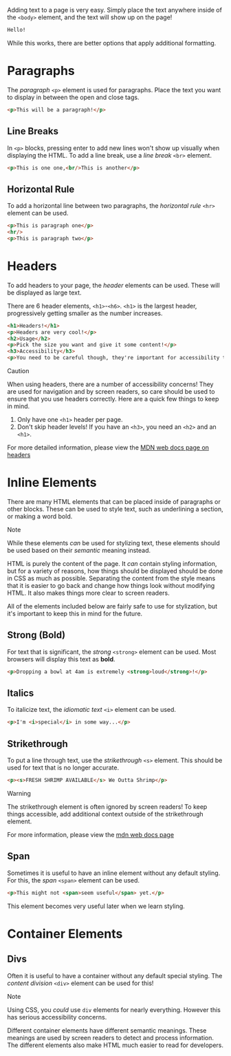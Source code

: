 Adding text to a page is very easy. Simply place the text anywhere inside of the `<body>` element, and the text will show up on the page!

```html
Hello!
```

While this works, there are better options that apply additional formatting. 

# Paragraphs

The *paragraph* `<p>` element is used for paragraphs. Place the text you want to display in between the open and close tags.

```html
<p>This will be a paragraph!</p>
```

## Line Breaks

In `<p>` blocks, pressing enter to add new lines won't show up visually when displaying the HTML. To add a line break, use a *line break* `<br>` element.

```html
<p>This is one one,<br/>This is another</p>
```

## Horizontal Rule

To add a horizontal line between two paragraphs, the *horizontal rule* `<hr>` element can be used. 

```html
<p>This is paragraph one</p>
<hr/>
<p>This is paragraph two</p>
```

# Headers

To add headers to your page, the *header* elements can be used. These will be displayed as large text.

There are 6 header elements, `<h1>`-`<h6>`. `<h1>` is the largest header, progressively getting smaller as the number increases. 

```html
<h1>Headers!</h1>
<p>Headers are very cool!</p>
<h2>Usage</h2>
<p>Pick the size you want and give it some content!</p>
<h3>Accessibility</h3>
<p>You need to be careful though, they're important for accessibility too!</p>
```

> [!CAUTION]
> When using headers, there are a number of accessibility concerns! They are used for navigation and by screen readers, so care should be used to ensure that you use headers correctly. Here are a quick few things to keep in mind.
> 1. Only have one `<h1>` header per page.
> 2. Don't skip header levels! If you have an `<h3>`, you need an `<h2>` and an `<h1>`.
>
> For more detailed information, please view the [MDN web docs page on headers](https://developer.mozilla.org/en-US/docs/Web/HTML/Element/Heading_Elements) 

# Inline Elements

There are many HTML elements that can be placed inside of paragraphs or other blocks. These can be used to style text, such as underlining a section, or making a word bold.  

> [!NOTE]
> While these elements *can* be used for stylizing text, these elements should be used based on their *semantic* meaning instead. 
> 
> HTML is purely the content of the page. It *can* contain styling information, but for a variety of reasons, how things should be displayed should be done in CSS as much as possible. 
> Separating the content from the style means that it is easier to go back and change how things look without modifying HTML. It also makes things more clear to screen readers.
>
> All of the elements included below are fairly safe to use for stylization, but it's important to keep this in mind for the future. 

## Strong (Bold)

For text that is significant, the *strong* `<strong>` element can be used. Most browsers will display this text as <strong>bold</strong>.

```html
<p>Dropping a bowl at 4am is extremely <strong>loud</strong>!</p>
```

## Italics

To italicize text, the *idiomatic text* `<i>` element can be used. 

```html
<p>I'm <i>special</i> in some way...</p>
```

## Strikethrough

To put a line through text, use the *strikethrough* `<s>` element. This should be used for text that is no longer accurate. 

```html
<p><s>FRESH SHRIMP AVAILABLE</s> We Outta Shrimp</p>
```

> [!WARNING]
> The strikethrough element is often ignored by screen readers! To keep things accessible, add additional context outside of the strikethrough element. 
>
> For more information, please view the [mdn web docs page](https://developer.mozilla.org/en-US/docs/Web/HTML/Element/s#accessibility)

## Span

Sometimes it is useful to have an inline element without any default styling. For this, the *span* `<span>` element can be used.

```html
<p>This might not <span>seem useful</span> yet.</p>
```

This element becomes very useful later when we learn styling. 

# Container Elements

## Divs

Often it is useful to have a container without any default special styling. The *content division* `<div>` element can be used for this!

> [!NOTE]
> Using CSS, you *could* use `div` elements for nearly everything. However this has serious accessibility concerns.
>
> Different container elements have different semantic meanings. These meanings are used by screen readers to detect and process information. 
> The different elements also make HTML much easier to read for developers.